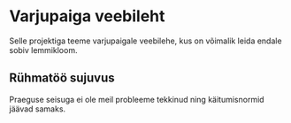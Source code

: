 # Varjupaiga veebileht
Selle projektiga teeme varjupaigale veebilehe, kus on võimalik leida endale sobiv lemmikloom.

## Rühmatöö sujuvus
Praeguse seisuga ei ole meil probleeme tekkinud ning käitumisnormid jäävad samaks.

